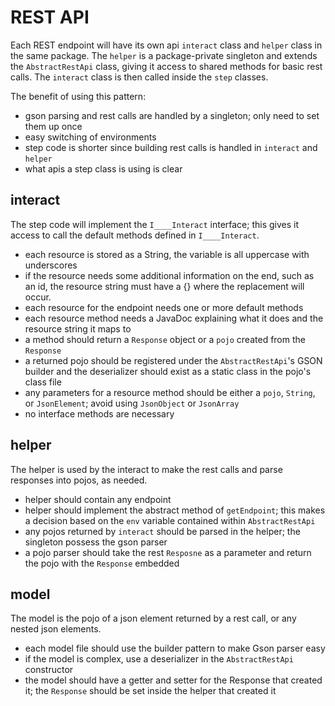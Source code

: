 # REST API

Each REST endpoint will have its own api `interact` class and `helper` class in the same package. The `helper` is a package-private singleton and extends the `AbstractRestApi` class, giving it access to shared methods for basic rest calls. The `interact` class is then called inside the `step` classes.

The benefit of using this pattern:
- gson parsing and rest calls are handled by a singleton; only need to set them up once
- easy switching of environments
- step code is shorter since building rest calls is handled in `interact` and `helper`
- what apis a step class is using is clear

## interact
The step code will implement the `I____Interact` interface; this gives it access to call the default methods defined in `I____Interact`.

- each resource is stored as a String, the variable is all uppercase with underscores
- if the resource needs some additional information on the end, such as an id, the resource string must have a {} where the replacement will occur.
- each resource for the endpoint needs one or more default methods
- each resource method needs a JavaDoc explaining what it does and the resource string it maps to
- a method should return a `Response` object or a `pojo` created from the `Response`
- a returned pojo should be registered under the `AbstractRestApi`'s GSON builder and the deserializer should exist as a static class in the pojo's class file
- any parameters for a resource method should be either a `pojo`, `String`, or `JsonElement`; avoid using `JsonObject` or `JsonArray`
- no interface methods are necessary


## helper
The helper is used by the interact to make the rest calls and parse responses into pojos, as needed.

- helper should contain any endpoint
- helper should implement the abstract method of `getEndpoint`; this makes a decision based on the `env` variable contained within `AbstractRestApi`
- any pojos returned by `interact` should be parsed in the helper; the singleton possess the gson parser
- a pojo parser should take the rest `Resposne` as a parameter and return the pojo with the `Response` embedded

## model
The model is the pojo of a json element returned by a rest call, or any nested json elements.

- each model file should use the builder pattern to make Gson parser easy
- if the model is complex, use a deserializer in the `AbstractRestApi` constructor
- the model should have a getter and setter for the Response that created it; the `Response` should be set inside the helper that created it